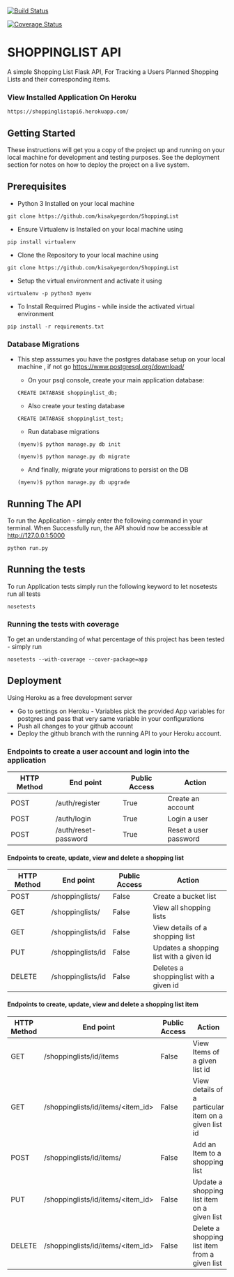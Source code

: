 [![Build Status](https://travis-ci.org/kisakyegordon/ShoppingList.svg?branch=master)](https://travis-ci.org/kisakyegordon/ShoppingList)



[![Coverage Status](https://coveralls.io/repos/github/kisakyegordon/ShoppingList/badge.svg?branch=master)](https://coveralls.io/github/kisakyegordon/ShoppingList?branch=master)

# SHOPPINGLIST API
A simple Shopping List Flask API, For Tracking a Users Planned Shopping Lists and their corresponding items.


### View Installed Application On Heroku
```
https://shoppinglistapi6.herokuapp.com/
```

## Getting Started
These instructions will get you a copy of the project up and running on your local machine for development and testing purposes. See the deployment section for notes on how to deploy the project on a live system.

## Prerequisites
* Python 3 Installed on your local machine
```
git clone https://github.com/kisakyegordon/ShoppingList
```

* Ensure Virtualenv is Installed on your local machine using
```
pip install virtualenv
```

* Clone the Repository to your local machine using
```
git clone https://github.com/kisakyegordon/ShoppingList
```

* Setup the virtual environment and activate it using 
```
virtualenv -p python3 myenv
```

* To Install Requirred Plugins - while inside the activated virtual environment
```
pip install -r requirements.txt
```

### Database Migrations
* This step asssumes you have the postgres database setup on your local machine , if not go https://www.postgresql.org/download/


    * On your psql console, create your main application database:
    ```
    CREATE DATABASE shoppinglist_db;
    ```

    * Also create your testing database
    ```
    CREATE DATABASE shoppinglist_test;
    ```

    * Run database migrations 
    ```
    (myenv)$ python manage.py db init

    (myenv)$ python manage.py db migrate
    ```

    * And finally, migrate your migrations to persist on the DB
    ```
    (myenv)$ python manage.py db upgrade
    ```

## Running The API
To run the Application - simply enter the following command in your terminal.
When Successfully run, the API should now be accessible at http://127.0.0.1:5000

```
python run.py 
```

## Running the tests
To run Application tests simply run the following keyword to let nosetests run all tests
```
nosetests
```

### Running the tests with coverage

To get an understanding of what percentage of this project has been tested - simply run

```
nosetests --with-coverage --cover-package=app
```

## Deployment

Using Heroku as a free development server
* Go to settings on Heroku - Variables pick the provided App variables for postgres and pass that very same variable in your configurations
* Push all changes to your github account
* Deploy the github branch with the running API to your Heroku account.


### Endpoints to create a user account and login into the application
HTTP Method|End point | Public Access|Action
-----------|----------|--------------|------
POST | /auth/register | True | Create an account
POST | /auth/login | True | Login a user
POST | /auth/reset-password | True | Reset a user password



#### Endpoints to create, update, view and delete a shopping list
HTTP Method|End point | Public Access|Action
-----------|----------|--------------|------
POST | /shoppinglists/ | False | Create a bucket list
GET | /shoppinglists/ | False | View all shopping lists
GET | /shoppinglists/id | False | View details of a shopping list
PUT | /shoppinglists/id | False | Updates a shopping list with a given id
DELETE | /shoppinglists/id | False | Deletes a shoppinglist with a given id



#### Endpoints to create, update, view and delete a shopping list item
HTTP Method|End point | Public Access|Action
-----------|----------|--------------|------
GET | /shoppinglists/id/items | False | View Items of a given list id
GET | /shoppinglists/id/items/<item_id> | False | View details of a particular item on a given list id
POST | /shoppinglists/id/items/ | False | Add an Item to a shopping list
PUT | /shoppinglists/id/items/<item_id> | False | Update a shopping list item on a given list
DELETE | /shoppinglists/id/items/<item_id> | False | Delete a shopping list item from a given list
